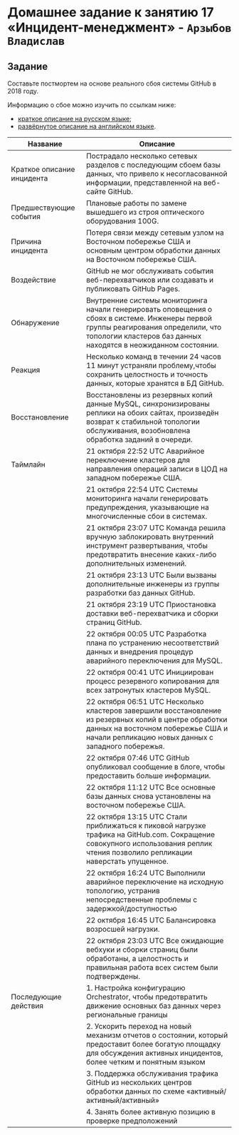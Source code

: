 # Домашнее задание к занятию 17 «Инцидент-менеджмент» - `Арзыбов Владислав`

## Задание

Составьте постмортем на основе реального сбоя системы GitHub в 2018 году.

Информацию о сбое можно изучить по ссылкам ниже:

* [краткое описание на русском языке](https://habr.com/ru/post/427301/);
* [развёрнутое описание на английском языке](https://github.blog/2018-10-30-oct21-post-incident-analysis/).



|Название   | Описание |
|----------------------|---|
|Краткое описание инцидента|  Пострадало несколько сетевых разделов c последующим сбоем базы данных, что привело к несогласованной информации, представленной на веб-сайте GitHub. |
|Предшествующие события| Плановые работы по замене вышедшего из строя оптического оборудования 100G. |
|Причина инцидента| Потеря связи между сетевым узлом на Восточном побережье США и основным центром обработки данных на Восточном побережье США.  |
|Воздействие| GitHub не мог обслуживать события веб-перехватчиков или создавать и публиковать GitHub Pages. |
|Обнаружение| Внутренние системы мониторинга начали генерировать оповещения о сбоях в системе. Инженеры первой группы реагирования определили, что топологии кластеров баз данных находятся в неожиданном состоянии. |
|Реакция|  Несколько команд в течении 24 часов 11 минут устраняли проблему,чтобы сохранить целостность и точность данных, которые хранятся в БД GitHub. |
|Восстановление| Восстановлены из резервных копий данные MySQL, синхронизированы реплики на обоих сайтах, произведён возврат к стабильной топологии обслуживания, возобновлена обработка заданий в очереди.  |
|Таймлайн| 21 октября 22:52 UTC Аварийное переключение кластеров для направления операций записи в ЦОД на западном побережье США. |
|  |  21 октября 22:54 UTC Системы мониторинга начали генерировать предупреждения, указывающие на многочисленные сбои в системах. |
| |21 октября 23:07 UTC Команда решила вручную заблокировать внутренний инструмент развертывания, чтобы предотвратить внесение каких-либо дополнительных изменений. |
| |21 октября 23:13 UTC Были вызваны дополнительные инженеры из группы разработки баз данных GitHub. |
| |21 октября 23:19 UTC Приостановка доставки веб-перехватчика и сборки страниц GitHub. |
| |22 октября 00:05 UTC Разработка плана по устранению несоответствий данных и внедрения процедур аварийного переключения для MySQL. |
| |22 октября 00:41 UTC Инициирован процесс резервного копирования для всех затронутых кластеров MySQL. |
| |22 октября 06:51 UTC Несколько кластеров завершили восстановление из резервных копий в центре обработки данных на восточном побережье США и начали репликацию новых данных с западного побережья. |
| |22 октября 07:46 UTC GitHub опубликовал сообщение в блоге, чтобы предоставить больше информации. |
| |22 октября 11:12 UTC Все основные базы данных снова установлены на восточном побережье США. |
| |22 октября 13:15 UTC Стали приближаться к пиковой нагрузке трафика на GitHub.com. Сокращение совокупного использования реплик чтения позволило репликации наверстать упущенное.|
| |22 октября 16:24 UTC Выполнили аварийное переключение на исходную топологию, устранив непосредственные проблемы с задержкой/доступностью |
| |22 октября 16:45 UTC Балансировка возросшей нагрузки. |
| |22 октября 23:03 UTC Все ожидающие вебхуки и сборки страниц были обработаны, а целостность и правильная работа всех систем были подтверждены.  |
|Последующие действия|  1. Настройка конфигурацию Orchestrator, чтобы предотвратить движение основных баз данных через региональные границы |
| |2. Ускорить переход на новый механизм отчетов о состоянии, который предоставит более богатую площадку для обсуждения активных инцидентов, более четким и понятным языком|
| |3. Поддержка обслуживания трафика GitHub из нескольких центров обработки данных по схеме «активный/активный/активный»|
| |4. Занять более активную позицию в проверке предположений |
